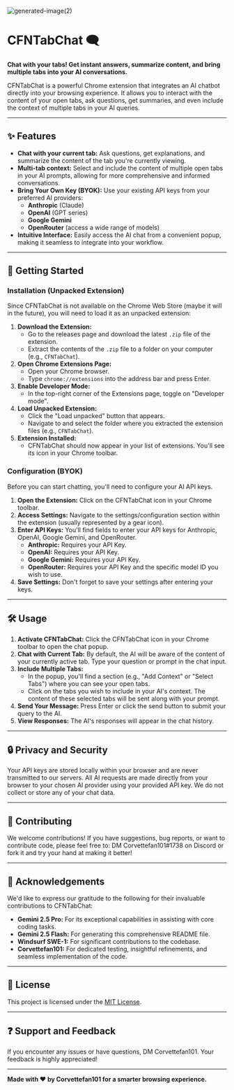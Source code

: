 ![generated-image(2)](https://github.com/user-attachments/assets/b4e32a3c-c24e-4aa5-b3a5-01ad698e735f)

# CFNTabChat 🗨️

**Chat with your tabs! Get instant answers, summarize content, and bring multiple tabs into your AI conversations.**

CFNTabChat is a powerful Chrome extension that integrates an AI chatbot directly into your browsing experience. It allows you to interact with the content of your open tabs, ask questions, get summaries, and even include the context of multiple tabs in your AI queries.

---

## ✨ Features

*   **Chat with your current tab:** Ask questions, get explanations, and summarize the content of the tab you're currently viewing.
*   **Multi-tab context:** Select and include the content of multiple open tabs in your AI prompts, allowing for more comprehensive and informed conversations.
*   **Bring Your Own Key (BYOK):** Use your existing API keys from your preferred AI providers:
    *   **Anthropic** (Claude)
    *   **OpenAI** (GPT series)
    *   **Google Gemini**
    *   **OpenRouter** (access a wide range of models)
*   **Intuitive Interface:** Easily access the AI chat from a convenient popup, making it seamless to integrate into your workflow.

---

## 🚀 Getting Started

### Installation (Unpacked Extension)

Since CFNTabChat is not available on the Chrome Web Store (maybe it will in the future), you will need to load it as an unpacked extension:

1.  **Download the Extension:**
    *   Go to the releases page and download the latest `.zip` file of the extension.
    *   Extract the contents of the `.zip` file to a folder on your computer (e.g., `CFNTabChat`).
2.  **Open Chrome Extensions Page:**
    *   Open your Chrome browser.
    *   Type `chrome://extensions` into the address bar and press Enter.
3.  **Enable Developer Mode:**
    *   In the top-right corner of the Extensions page, toggle on "Developer mode".
4.  **Load Unpacked Extension:**
    *   Click the "Load unpacked" button that appears.
    *   Navigate to and select the folder where you extracted the extension files (e.g., `CFNTabChat`).
5.  **Extension Installed:**
    *   CFNTabChat should now appear in your list of extensions. You'll see its icon in your Chrome toolbar.

### Configuration (BYOK)

Before you can start chatting, you'll need to configure your AI API keys.

1.  **Open the Extension:** Click on the CFNTabChat icon in your Chrome toolbar.
2.  **Access Settings:** Navigate to the settings/configuration section within the extension (usually represented by a gear icon).
3.  **Enter API Keys:** You'll find fields to enter your API keys for Anthropic, OpenAI, Google Gemini, and OpenRouter.
    *   **Anthropic:** Requires your API Key.
    *   **OpenAI:** Requires your API Key.
    *   **Google Gemini:** Requires your API Key.
    *   **OpenRouter:** Requires your API Key and the specific model ID you wish to use.
4.  **Save Settings:** Don't forget to save your settings after entering your keys.

---

## 🛠️ Usage

1.  **Activate CFNTabChat:** Click the CFNTabChat icon in your Chrome toolbar to open the chat popup.
2.  **Chat with Current Tab:** By default, the AI will be aware of the content of your currently active tab. Type your question or prompt in the chat input.
3.  **Include Multiple Tabs:**
    *   In the popup, you'll find a section (e.g., "Add Context" or "Select Tabs") where you can see your open tabs.
    *   Click on the tabs you wish to include in your AI's context. The content of these selected tabs will be sent along with your prompt.
4.  **Send Your Message:** Press Enter or click the send button to submit your query to the AI.
5.  **View Responses:** The AI's responses will appear in the chat history.

---

## 🔒 Privacy and Security

Your API keys are stored locally within your browser and are never transmitted to our servers. All AI requests are made directly from your browser to your chosen AI provider using your provided API key. We do not collect or store any of your chat data.

---

## 🤝 Contributing

We welcome contributions! If you have suggestions, bug reports, or want to contribute code, please feel free to:
DM Corvettefan101#1738 on Discord or fork it and try your hand at making it better!

---

## 🙏 Acknowledgements

We'd like to express our gratitude to the following for their invaluable contributions to CFNTabChat:

*   **Gemini 2.5 Pro:** For its exceptional capabilities in assisting with core coding tasks.
*   **Gemini 2.5 Flash:** For generating this comprehensive README file.
*   **Windsurf SWE-1:** For significant contributions to the codebase.
*   **Corvettefan101:** For dedicated testing, insightful refinements, and seamless implementation of the code.

---

## 📄 License

This project is licensed under the [MIT License](LICENSE).

---

## ❓ Support and Feedback

If you encounter any issues or have questions, DM Corvettefan101. Your feedback is highly appreciated!

---

**Made with ❤️ by Corvettefan101 for a smarter browsing experience.**
